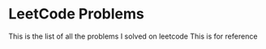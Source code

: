 # LeetCode Problems

This is the list of all the problems I solved on leetcode
This is for reference
